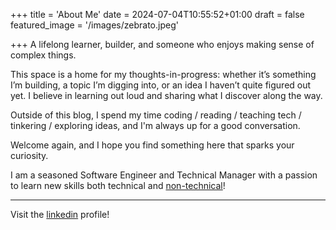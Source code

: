 +++
title = 'About Me'
date = 2024-07-04T10:55:52+01:00
draft = false
featured_image = '/images/zebrato.jpeg'

+++
A lifelong learner, builder, and someone who enjoys making sense of complex things.

This space is a home for my thoughts-in-progress: whether it’s something I’m building, a topic I’m digging into, or an idea I haven’t quite figured out yet. I believe in learning out loud and sharing what I discover along the way.

Outside of this blog, I spend my time coding / reading / teaching tech / tinkering / exploring ideas, and I'm always up for a good conversation.

Welcome again, and I hope you find something here that sparks your curiosity.
	
I am a seasoned Software Engineer and Technical Manager with a passion to learn new skills both technical and [non-technical](https://500px.com/p/ArshadSiddiqui)!

---

Visit the [linkedin](https://www.linkedin.com/in/arshadsiddiqui/) profile!